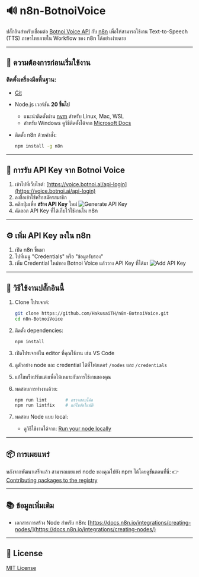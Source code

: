# 🔊 n8n-BotnoiVoice

ปลั๊กอินสำหรับเชื่อมต่อ [Botnoi Voice API](https://voice.botnoi.ai/api-login) กับ [n8n](https://n8n.io/) เพื่อให้สามารถใช้งาน Text-to-Speech (TTS) ภาษาไทยภายใน Workflow ของ n8n ได้อย่างง่ายดาย

---

## 📌 ความต้องการก่อนเริ่มใช้งาน

### ติดตั้งเครื่องมือพื้นฐาน:

* [Git](https://git-scm.com/downloads)
* Node.js เวอร์ชัน **20 ขึ้นไป**

  * แนะนำติดตั้งผ่าน [nvm](https://github.com/nvm-sh/nvm) สำหรับ Linux, Mac, WSL
  * สำหรับ Windows ดูวิธีติดตั้งได้จาก [Microsoft Docs](https://learn.microsoft.com/en-us/windows/dev-environment/javascript/nodejs-on-windows)
* ติดตั้ง n8n ด้วยคำสั่ง:

  ```bash
  npm install -g n8n
  ```

---

## 🔐 การรับ API Key จาก Botnoi Voice

1. เข้าไปที่เว็บไซต์: [https://voice.botnoi.ai/api-login](https://voice.botnoi.ai/api-login)
2. ลงชื่อเข้าใช้หรือสมัครสมาชิก
3. คลิกปุ่มเพื่อ **สร้าง API Key** ใหม่
   ![Generate API Key](https://github.com/user-attachments/assets/53cae275-c947-49ac-aa5f-49c224914da9)
4. คัดลอก API Key ที่ได้เก็บไว้ใช้งานใน n8n

---

## ⚙️ เพิ่ม API Key ลงใน n8n

1. เปิด n8n ขึ้นมา
2. ไปที่เมนู "Credentials" หรือ "ข้อมูลรับรอง"
3. เพิ่ม Credential ใหม่ของ Botnoi Voice แล้ววาง API Key ที่ได้มา
   ![Add API Key](https://github.com/user-attachments/assets/7ddb26c4-2241-420f-8212-5096e1e052c5)

---

## 🚀 วิธีใช้งานปลั๊กอินนี้

1. Clone โปรเจกต์:

   ```bash
   git clone https://github.com/HakusaiTH/n8n-BotnoiVoice.git
   cd n8n-BotnoiVoice
   ```

2. ติดตั้ง dependencies:

   ```bash
   npm install
   ```

3. เปิดโปรเจกต์ใน editor ที่คุณใช้งาน เช่น VS Code

4. ดูตัวอย่าง node และ credential ได้ที่โฟลเดอร์ `/nodes` และ `/credentials`

5. แก้ไขหรือปรับแต่งเพื่อให้เหมาะกับการใช้งานของคุณ

6. ทดสอบการทำงานด้วย:

   ```bash
   npm run lint       # ตรวจสอบโค้ด
   npm run lintfix    # แก้ไขอัตโนมัติ
   ```

7. ทดสอบ Node แบบ local:

   * ดูวิธีใช้งานได้จาก: [Run your node locally](https://docs.n8n.io/integrations/creating-nodes/test/run-node-locally/)

---

## 📦 การเผยแพร่

หลังจากพัฒนาเสร็จแล้ว สามารถเผยแพร่ node ของคุณไปยัง npm ได้โดยดูขั้นตอนที่นี่:
👉 [Contributing packages to the registry](https://docs.npmjs.com/packages-and-modules/contributing-packages-to-the-registry)

---

## 📚 ข้อมูลเพิ่มเติม

* เอกสารการสร้าง Node สำหรับ n8n:
  [https://docs.n8n.io/integrations/creating-nodes/](https://docs.n8n.io/integrations/creating-nodes/)

---

## 📝 License

[MIT License](https://github.com/n8n-io/n8n-nodes-starter/blob/master/LICENSE.md)

